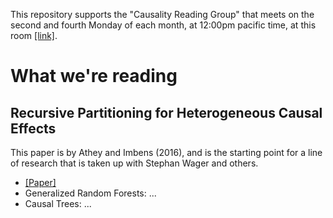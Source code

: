 This repository supports the "Causality Reading Group" that meets on the second and fourth Monday of each month, at 12:00pm pacific time, at this room [[link]](berkeley.zoom.us/my/dalex). 

# What we're reading 

## Recursive Partitioning for Heterogeneous Causal Effects 

This paper is by Athey and Imbens (2016), and is the starting point for a line of research that is taken up with Stephan Wager and others. 

- [[Paper]](./papers/athey_imbens_2016.pdf)
- Generalized Random Forests: ...
- Causal Trees: ...
